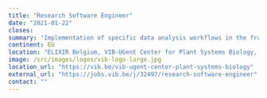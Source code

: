 ```yaml
---
title: "Research Software Engineer"
date: "2021-01-22"
closes: 
summary: "Implementation of specific data analysis workflows in the framework of our national and international activities..."
continent: EU
location: "ELIXIR Belgium, VIB-UGent Center for Plant Systems Biology, Ghent, Belgium"
image: /src/images/logos/vib-logo-large.jpg
location_url: "https://vib.be/vib-ugent-center-plant-systems-biology"
external_url: "https://jobs.vib.be/j/32497/research-software-engineer"
contact: ""
---
```

